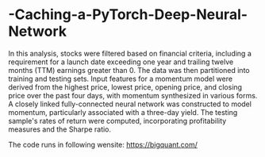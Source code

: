# -Caching-a-PyTorch-Deep-Neural-Network

In this analysis, stocks were filtered based on financial criteria, including a requirement for a launch date exceeding one year and trailing twelve months (TTM) earnings greater than 0. The data was then partitioned into training and testing sets. Input features for a momentum model were derived from the highest price, lowest price, opening price, and closing price over the past four days, with momentum synthesized in various forms. A closely linked fully-connected neural network was constructed to model momentum, particularly associated with a three-day yield. The testing sample's rates of return were computed, incorporating profitability measures and the Sharpe ratio.

The code runs in following wensite:
https://bigquant.com/
